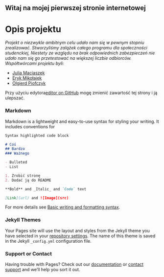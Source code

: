 ## Witaj na mojej pierwszej stronie internetowej

# Opis projektu

<i>Projekt o niezwykle ambitnym celu udało nam się w pewnym stopniu zrealizować. Stworzyliśmy zalążek całego programu dla społeczności studenckiej, Niestety ze względu na brak odpowiednich zabezpieczeń nie udało nam się go przetestować na większej liczbie odbiorców.
Współtwórcami projektu byli:</i>

- [Julia Maciaszek](https://github.com/julemac)
- [Eryk Mikołajek](https://github.com/ErykMikolajek)
- [Olgierd Piofczyk](https://github.com/Oloqq)





Przy użyciu edytora[editor on GitHub](https://github.com/kubijaku/kubijaku.github.io/edit/main/index.md) mogę zmienić zawartość tej strony i ją ulepszać.



### Markdown

Markdown is a lightweight and easy-to-use syntax for styling your writing. It includes conventions for

```markdown
Syntax highlighted code block

# Coś
## Bardzo
### Ważnego

- Bulleted
- List

1. Zrobić stronę
2. Dodać ją do README

**Bold** and _Italic_ and `Code` text

[Link](url) and ![Image](src)
```

For more details see [Basic writing and formatting syntax](https://docs.github.com/en/github/writing-on-github/getting-started-with-writing-and-formatting-on-github/basic-writing-and-formatting-syntax).

### Jekyll Themes

Your Pages site will use the layout and styles from the Jekyll theme you have selected in your [repository settings](https://github.com/kubijaku/kubijaku.github.io/settings/pages). The name of this theme is saved in the Jekyll `_config.yml` configuration file.

### Support or Contact

Having trouble with Pages? Check out our [documentation](https://docs.github.com/categories/github-pages-basics/) or [contact support](https://support.github.com/contact) and we’ll help you sort it out.
